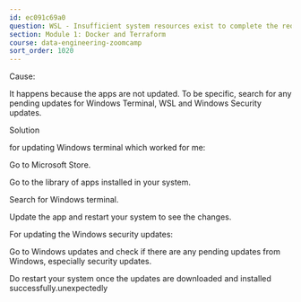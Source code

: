 ```yaml
---
id: ec091c69a0
question: WSL - Insufficient system resources exist to complete the requested service.
section: Module 1: Docker and Terraform
course: data-engineering-zoomcamp
sort_order: 1020
---
```


Cause:

It happens because the apps are not updated. To be specific, search for any pending updates for Windows Terminal, WSL and Windows Security updates.

Solution

for updating Windows terminal which worked for me:

Go to Microsoft Store.

Go to the library of apps installed in your system.

Search for Windows terminal.

Update the app and restart your system to  see the changes.

For updating the Windows security updates:

Go to Windows updates and check if there are any pending updates from Windows, especially security updates.

Do restart your system once the updates are downloaded and installed successfully.unexpectedly

